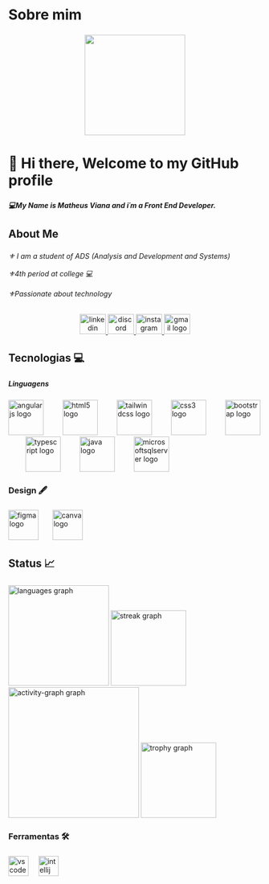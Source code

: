 <h1 align="left">Sobre mim</h1>

###

<div align="center">
  <img height="200" src="![Welcome](https://github.com/user-attachments/assets/e48770ec-ec5f-4f97-967e-ea6df0d72069)
"  />
</div>

###

<h1 align="left">👋 Hi there, Welcome to my GitHub profile</h1>

###

<h5 align="left">💻My Name is Matheus Viana and i´m a Front End Developer.</h5>

###

<h2 align="left">About Me</h2>

###

<h6 align="left">⚜ I am a student of ADS (Analysis and Development and Systems)<br><br>⚜4th period at college 💻<br><br>⚜Passionate about technology</h6>

###

<div align="center">
  <a href="https://www.linkedin.com/in/matheus-viana-ab0868278/" target="_blank">
    <img src="https://raw.githubusercontent.com/maurodesouza/profile-readme-generator/master/src/assets/icons/social/linkedin/default.svg" width="52" height="40" alt="linkedin logo"  />
  </a>
  <a href="https://discord.gg/b3nBwWAkAg" target="_blank">
    <img src="https://raw.githubusercontent.com/maurodesouza/profile-readme-generator/master/src/assets/icons/social/discord/default.svg" width="52" height="40" alt="discord logo"  />
  </a>
  <a href="https://www.instagram.com/matheus_viana911/" target="_blank">
    <img src="https://raw.githubusercontent.com/maurodesouza/profile-readme-generator/master/src/assets/icons/social/instagram/default.svg" width="52" height="40" alt="instagram logo"  />
  </a>
  <a href="matheuscviana22@gmail.com" target="_blank">
    <img src="https://raw.githubusercontent.com/maurodesouza/profile-readme-generator/master/src/assets/icons/social/gmail/default.svg" width="52" height="40" alt="gmail logo"  />
  </a>
</div>

###

<h2 align="left">Tecnologias 💻</h2>

###

<h5 align="left">Linguagens</h5>

###

<div align="left">
  <img src="https://skillicons.dev/icons?i=angular" height="70" alt="angularjs logo"  />
  <img width="30" />
  <img src="https://cdn.jsdelivr.net/gh/devicons/devicon/icons/html5/html5-original.svg" height="70" alt="html5 logo"  />
  <img width="30" />
  <img src="https://cdn.simpleicons.org/tailwindcss/06B6D4" height="70" alt="tailwindcss logo"  />
  <img width="30" />
  <img src="https://cdn.jsdelivr.net/gh/devicons/devicon/icons/css3/css3-original.svg" height="70" alt="css3 logo"  />
  <img width="30" />
  <img src="https://skillicons.dev/icons?i=bootstrap" height="70" alt="bootstrap logo"  />
  <img width="30" />
  <img src="https://skillicons.dev/icons?i=ts" height="70" alt="typescript logo"  />
  <img width="30" />
  <img src="https://skillicons.dev/icons?i=java" height="70" alt="java logo"  />
  <img width="30" />
  <img src="https://cdn.jsdelivr.net/gh/devicons/devicon/icons/microsoftsqlserver/microsoftsqlserver-plain.svg" height="70" alt="microsoftsqlserver logo"  />
</div>

###

<h3 align="left">Design 🖋</h3>

###

<div align="left">
  <img src="https://cdn.jsdelivr.net/gh/devicons/devicon/icons/figma/figma-original.svg" height="60" alt="figma logo"  />
  <img width="20" />
  <img src="https://cdn.jsdelivr.net/gh/devicons/devicon/icons/canva/canva-original.svg" height="60" alt="canva logo"  />
</div>

###

<h2 align="left">Status 📈</h2>

###

<div align="left">
  <img src="https://github-readme-stats.vercel.app/api/top-langs?username=mathrocks19&locale=en&hide_title=false&layout=compact&card_width=320&langs_count=12&theme=merko&hide_border=false&order=2" height="200" alt="languages graph"  />
  <img src="https://streak-stats.demolab.com?user=mathrocks19&locale=en&mode=daily&theme=merko&hide_border=false&border_radius=5&order=3" height="150" alt="streak graph"  />
  <img src="https://github-readme-activity-graph.vercel.app/graph?username=mathrocks19&radius=16&theme=merko&area=false&order=5&hide_border=false&hide_title=false" height="260" alt="activity-graph graph"  />
  <img src="https://github-profile-trophy.vercel.app?username=mathrocks19&theme=juicyfresh&column=-1&row=1&margin-w=8&margin-h=8&no-bg=false&no-frame=false&order=4" height="150" alt="trophy graph"  />
</div>

###

<h3 align="left">Ferramentas 🛠</h3>

###

<div align="left">
  <img src="https://cdn.jsdelivr.net/gh/devicons/devicon/icons/vscode/vscode-original.svg" height="40" alt="vscode logo"  />
  <img width="12" />
  <img src="https://cdn.jsdelivr.net/gh/devicons/devicon/icons/intellij/intellij-original.svg" height="40" alt="intellij logo"  />
</div>

###
